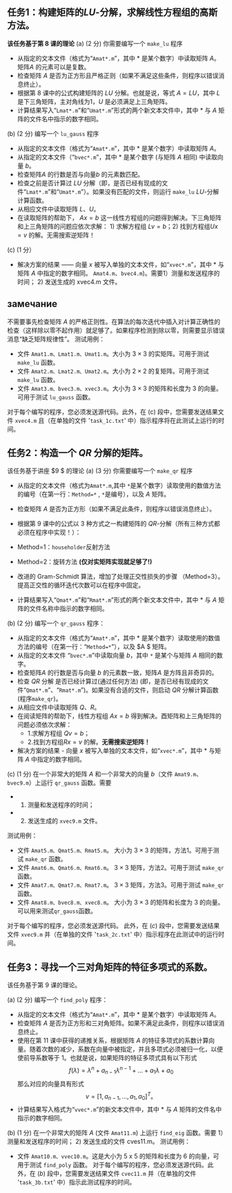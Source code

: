 ## 任务1：构建矩阵的$L U$-分解，求解线性方程组的高斯方法。
**该任务基于第 8 课的理论**
(a) (2 分) 
你需要编写一个 ``make_lu`` 程序
- 从指定的文本文件（格式为“``Amat*.m``”，其中 * 是某个数字）中读取矩阵 $A$。矩阵$A$ 的元素可以是复数。
- 检查矩阵 $A$ 是否为正方形且严格正则（如果不满足这些条件，则程序以错误消息终止）。
- 根据第 8 课中的公式构建矩阵的 $L U$ 分解。也就是说，等式 $A=L U$，其中 $L$ 是下三角矩阵，主对角线为1，$U$ 是必须满足上三角矩阵。
- 计算结果写入“``Lmat*.m``”和“``Umat*.m``”形式的两个新文本文件中，其中 * 与 $A$ 矩阵的文件名中指示的数字相同。

(b) (2 分) 
编写一个 ``lu_gauss`` 程序
- 从指定的文本文件（格式为“``Amat*.m``”，其中 * 是某个数字）中读取矩阵 $A$。
- 从指定的文本文件（“``bvec*.m``”，其中 * 是某个数字 (与矩阵 $A$ 相同) 中读取向量 $b$。
- 检查矩阵$A$ 的行数是否与向量$b$ 的元素数匹配。
- 检查之前是否计算过 $L U$ 分解（即，是否已经有现成的文件“``Lmat*.m``”和“``Umat*.m``”）。如果没有匹配的文件，则运行 ``make_lu`` $L U$-分解计算函数。
- 从相应文件中读取矩阵 $L、U$。
- 在读取矩阵的帮助下， $A x=b$ 这一线性方程组的问题得到解决。下三角矩阵和上三角矩阵的问题应依次求解： 1) 求解方程组 $L v=b ； 2)$ 找到方程组$U x=v$ 的解。无需搜索逆矩阵！

(c) (1 分）
- 解决方案的结果 —— 向量 $x$ 被写入单独的文本文件，如“``xvec*.m``”，其中 * 与矩阵 $A$ 中指定的数字相同。 ``Amat4.m``、``bvec4.m``)。需要1）测量和发送程序的时间； 2) 发送生成的 xvec4.m 文件。
  

## замечание 
不需要事先检查矩阵 $A$ 的严格正则性。在算法的每次迭代中插入对计算正确性的检查（这样除以零不起作用）就足够了。如果程序检测到除以零，则需要显示错误消息“缺乏矩阵规律性”。
测试用例：
- 文件 ``Amat1.m、Lmat1.m、Umat1.m``。大小为 $3 \times 3$ 的实矩阵。可用于测试 ``make_lu`` 函数。
- 文件 ``Amat2.m、Lmat2.m、Umat2.m``。大小为 $2 \times 2$ 的复矩阵。可用于测试 ``make_lu`` 函数。
- 文件 ``Amat3.m、bvec3.m、xvec3.m``。大小为 $3 \times 3$ 的矩阵和长度为 3 的向量。可用于测试 ``lu_gauss`` 函数。

对于每个编写的程序，您必须发送源代码。此外，在 (c) 段中，您需要发送结果文件 ``xvec4.m`` 且（在单独的文件 '``task_1c.txt``' 中）指示程序将在此测试上运行的时间。

## 任务2：构造一个 $Q R$ 分解的矩阵。
该任务基于讲座 $9 $ 的理论
(a) (3 分) 
你需要编写一个 ``make_qr`` 程序
- 从指定的文本文件（格式为``Amat*.m``,其中 ``*``是某个数字）读取使用的数值方法的编号（在第一行：``Method=*`` , ``*``是编号），以及 $A$ 矩阵。
- 检查矩阵 $A$ 是否为正方形（如果不满足此条件，则程序以错误消息终止）。
- 根据第 9 课中的公式以 3 种方式之一构建矩阵的 $Q R$-分解（所有三种方式都必须在程序中实现！）：
- Method=1：``householder``反射方法
- Method=2：旋转方法 **(仅对实矩阵实现就足够了!)**
- 改进的 Gram-Schmidt 算法，增加了处理正交性损失的步骤 （Method=3）。提高正交性的循环迭代次数可以在程序中固定。

- 计算结果写入“``Qmat*.m``”和“``Rmat*.m``”形式的两个新文本文件中，其中 * 与 $A$ 矩阵的文件名称中指示的数字相同。

(b) (2 分) 编写一个 ``qr_gauss`` 程序：
- 从指定的文本文件（格式为“``Amat*.m``”，其中 * 是某个数字）读取使用的数值方法的编号（在第一行：“``Method=*``”），以及 $A $ 矩阵。
- 从指定的文本文件 “``bvec*.m``”中读取向量 $b$，其中 ``*`` 是某个与矩阵 $A$ 相同的数字。
- 检查矩阵$A$ 的行数是否与向量 $b$ 的元素数一致，矩阵$A$ 是方阵且非奇异的。
- 检查 $QR$ 分解 是否已经计算过(通过任何方法) (即，是否已经有现成的文件“``Qmat*.m``”、“``Rmat*.m``”)。如果没有合适的文件，则启动 $QR$ 分解计算函数 (程序``make_qr``)。
- 从相应文件中读取矩阵 $Q、R$。
- 在阅读矩阵的帮助下，线性方程组 $A x=b$ 得到解决。酉矩阵和上三角矩阵的问题必须依次求解： 
  - 1.求解方程组 $Q v=b$；
  - 2.找到方程组$R x=v$ 的解。**无需搜索逆矩阵！**
- 解决方案的结果 - 向量 $x$ 被写入单独的文本文件，如“``хveс*.m``”，其中 * 与矩阵 $A$ 中指定的数字相同。

(c) (1 分)
在一个非常大的矩阵 $A$ 和一个非常大的向量 $b$（文件 ``Amat9.m``、``bvec9.m``）上运行 ``qr_gauss`` 函数。需要
* 1) 测量和发送程序的时间； 
* 2) 发送生成的 ``xvec9.m`` 文件。

测试用例：
- 文件 ``Amat5.m、Qmat5.m、Rmat5.m``。 大小为 $3\times 3$ 的矩阵，方法1。可用于测试 ``make_qr`` 函数。
- 文件 ``Amat6.m、Qmat6.m、Rmat6.m``。 $3\times 3$ 矩阵，方法2。可用于测试 ``make_qr`` 函数。
- 文件 ``Amat7.m、Qmat7.m、Rmat7.m``。 $3 \times 3$ 矩阵，方法3。可用于测试 ``make_qr`` 函数。
- 文件 ``Amat8.m、bvec8.m、xvec8.m``。 大小为 $3 \times 3$ 的矩阵和长度为 3 的向量。 可以用来测试``qr_gauss``函数。

对于每个编写的程序，您必须发送源代码。 此外，在 $(c)$ 段中，您需要发送结果文件 ``xvec9.m`` 并（在单独的文件 '``task_2c.txt``' 中）指示程序在此测试中的运行时间。

## 任务3：寻找一个三对角矩阵的特征多项式的系数。
该任务基于第 9 课的理论。

(a) (2 分) 
编写一个 ``find_poly`` 程序：
- 从指定的文本文件（格式为“``Amat*.m``”，其中 * 是某个数字）中读取矩阵 $A$。
- 检查矩阵 $A$ 是否为正方形和三对角矩阵。如果不满足此条件，则程序以错误消息终止。
- 使用在第 $11$ 课中获得的递推关系，根据矩阵 $A$ 的特征多项式的系数计算向量。随着次数的减少，系数在向量中被指定，并且多项式必须被归一化，以便使前导系数等于 1。也就是说，如果矩阵的特征多项式具有以下形式
$$
f(\lambda)=\lambda^{n}+a_{n-1} \lambda^{n-1}+\ldots+a_{1} \lambda+a_{0}
$$
那么对应的向量具有形式
$$
v=\left[1, a_{n-1}, \ldots, a_{1}, a_{0}\right]^{T} 。
$$
- 计算结果写入格式为“``vvec*.m``”的新文本文件中，其中 * 与 $A$ 矩阵的文件名中指示的数字相同。

(b) (1 分)
在一个非常大的矩阵 $A$ (文件 ``Amat11.m``) 上运行 ``find_eig`` 函数。需要
1）测量和发送程序的时间； 2) 发送生成的文件 сves11.m。
测试用例：
- 文件 ``Amat10.m、vvec10.m``。这是大小为 5 x 5 的矩阵和长度为 6 的向量，可用于测试 ``find_poly`` 函数。
对于每个编写的程序，您必须发送源代码。此外，在 $(b)$ 段中，您需要发送结果文件 ``cvec11.m`` 并（在单独的文件 '``task_3b.txt``' 中）指示此测试程序的时间。